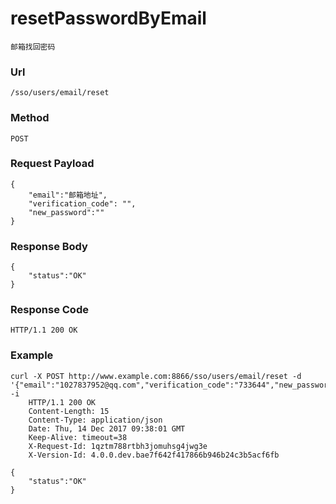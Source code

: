 # resetPasswordByEmail 
    邮箱找回密码

### Url
    /sso/users/email/reset

### Method
    POST

### Request Payload
    {
        "email":"邮箱地址",
        "verification_code": "",
        "new_password":""        
    }


### Response Body
    {
        "status":"OK"
    }


### Response Code
    HTTP/1.1 200 OK


### Example
    curl -X POST http://www.example.com:8866/sso/users/email/reset -d '{"email":"1027837952@qq.com","verification_code":"733644","new_password":"Zh***g12345678"}' -i
        HTTP/1.1 200 OK
        Content-Length: 15
        Content-Type: application/json
        Date: Thu, 14 Dec 2017 09:38:01 GMT
        Keep-Alive: timeout=38
        X-Request-Id: 1qztm788rtbh3jomuhsg4jwg3e
        X-Version-Id: 4.0.0.dev.bae7f642f417866b946b24c3b5acf6fb

    {
        "status":"OK"
    }

